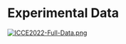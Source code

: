 # Experimental Data

[![ICCE2022-Full-Data.png](https://i.postimg.cc/HnPgdDwy/ICCE2022-Full-Data.png)](https://postimg.cc/8fW3mYnp)
